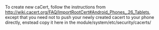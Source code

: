 To create new caCert, follow the instructions from http://wiki.cacert.org/FAQ/ImportRootCert#Android_Phones_.26_Tablets, except that you need not to push your newly created cacert to your phone directly, enstead copy it here in the module/system/etc/security/cacerts/
